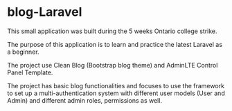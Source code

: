 # blog-Laravel

 This small application was built during the 5 weeks Ontario college strike.
 
 The purpose of this application is to learn and practice the latest Laravel as a beginner.
 
 The project use Clean Blog (Bootstrap blog theme) and AdminLTE Control Panel Template.
 
 The project has basic blog functionalities and focuses to use the framework to set up a multi-authentication system with different user models (User and Admin) and different admin roles, permissions as well.
 


